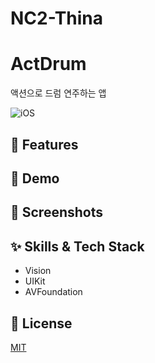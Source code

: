 # NC2-Thina

# ActDrum
액션으로 드럼 연주하는 앱

![iOS](https://img.shields.io/badge/Swift-iOS-51a9e8?logo=Swift)

## :pushpin: Features

## :triangular_flag_on_post: Demo

## :green_heart: Screenshots

## :sparkles: Skills & Tech Stack
- Vision
- UIKit
- AVFoundation

## :lock_with_ink_pen: License
[MIT](https://choosealicense.com/licenses/mit/)

